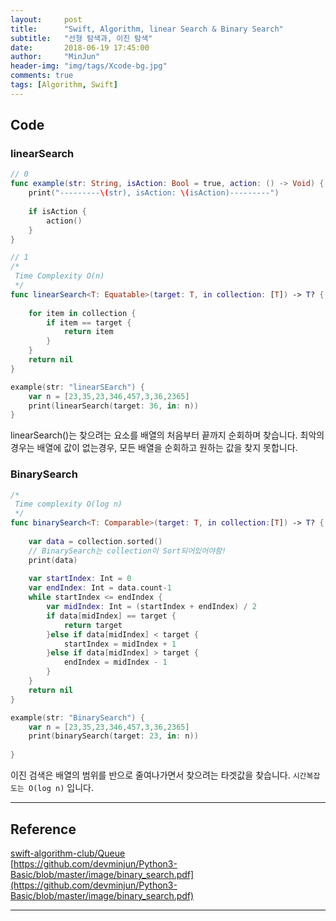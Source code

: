 ```yaml
---
layout:     post
title:      "Swift, Algorithm, linear Search & Binary Search"
subtitle:   "선형 탐색과, 이진 탐색"
date:       2018-06-19 17:45:00
author:     "MinJun"
header-img: "img/tags/Xcode-bg.jpg"
comments: true 
tags: [Algorithm, Swift]
---
```


## Code 

### linearSearch 


```swift
// 0
func example(str: String, isAction: Bool = true, action: () -> Void) {
    print("---------\(str), isAction: \(isAction)---------")
    
    if isAction {
        action()
    }
}

// 1
/*
 Time Complexity O(n)
 */
func linearSearch<T: Equatable>(target: T, in collection: [T]) -> T? {
    
    for item in collection {
        if item == target {
            return item
        }
    }
    return nil
}

example(str: "linearSEarch") {
    var n = [23,35,23,346,457,3,36,2365]
    print(linearSearch(target: 36, in: n))
}
```

linearSearch()는 찾으려는 요소를 배열의 처음부터 끝까지 순회하며 찾습니다. 최악의 경우는 배열에 값이 없는경우, 모든 배열을 순회하고 원하는 값을 찾지 못합니다. 

### BinarySearch 

```swift
/*
 Time complexity O(log n)
 */
func binarySearch<T: Comparable>(target: T, in collection:[T]) -> T? {
    
    var data = collection.sorted()
    // BinarySearch는 collection이 Sort되어있어야함!
    print(data)
    
    var startIndex: Int = 0
    var endIndex: Int = data.count-1
    while startIndex <= endIndex {
        var midIndex: Int = (startIndex + endIndex) / 2
        if data[midIndex] == target {
            return target
        }else if data[midIndex] < target {
            startIndex = midIndex + 1
        }else if data[midIndex] > target {
            endIndex = midIndex - 1
        }
    }
    return nil
}

example(str: "BinarySearch") {
    var n = [23,35,23,346,457,3,36,2365]
    print(binarySearch(target: 23, in: n))
    
}
```

이진 검색은 배열의 범위를 반으로 줄여나가면서 찾으려는 타겟값을 찾습니다. `시간복잡도는 O(log n)` 입니다. 



---

## Reference 

[swift-algorithm-club/Queue](https://github.com/raywenderlich/swift-algorithm-club/tree/master/Queue)<br>
[https://github.com/devminjun/Python3-Basic/blob/master/image/binary_search.pdf](https://github.com/devminjun/Python3-Basic/blob/master/image/binary_search.pdf)<br>


---

